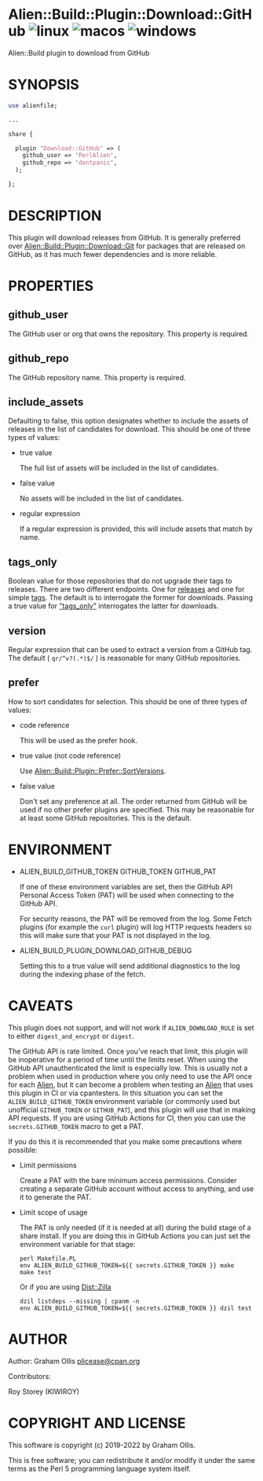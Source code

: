 # Alien::Build::Plugin::Download::GitHub ![linux](https://github.com/PerlAlien/Alien-Build-Plugin-Download-GitHub/workflows/linux/badge.svg) ![macos](https://github.com/PerlAlien/Alien-Build-Plugin-Download-GitHub/workflows/macos/badge.svg) ![windows](https://github.com/PerlAlien/Alien-Build-Plugin-Download-GitHub/workflows/windows/badge.svg)

Alien::Build plugin to download from GitHub

# SYNOPSIS

```perl
use alienfile;

...

share {

  plugin 'Download::GitHub' => (
    github_user => 'PerlAlien',
    github_repo => 'dontpanic',
  );

};
```

# DESCRIPTION

This plugin will download releases from GitHub.  It is generally preferred over
[Alien::Build::Plugin::Download::Git](https://metacpan.org/pod/Alien::Build::Plugin::Download::Git) for packages that are released on GitHub,
as it has much fewer dependencies and is more reliable.

# PROPERTIES

## github\_user

The GitHub user or org that owns the repository.  This property is required.

## github\_repo

The GitHub repository name.  This property is required.

## include\_assets

Defaulting to false, this option designates whether to include the assets of
releases in the list of candidates for download. This should be one of three
types of values:

- true value

    The full list of assets will be included in the list of candidates.

- false value

    No assets will be included in the list of candidates.

- regular expression

    If a regular expression is provided, this will include assets that match by
    name.

## tags\_only

Boolean value for those repositories that do not upgrade their tags to releases.
There are two different endpoints. One for
[releases](https://developer.github.com/v3/repos/releases/#list-releases-for-a-repository)
and one for simple [tags](https://developer.github.com/v3/repos/#list-tags). The
default is to interrogate the former for downloads. Passing a true value for
["tags\_only"](#tags_only) interrogates the latter for downloads.

## version

Regular expression that can be used to extract a version from a GitHub tag.  The
default ( `qr/^v?(.*)$/` ) is reasonable for many GitHub repositories.

## prefer

How to sort candidates for selection.  This should be one of three types of values:

- code reference

    This will be used as the prefer hook.

- true value (not code reference)

    Use [Alien::Build::Plugin::Prefer::SortVersions](https://metacpan.org/pod/Alien::Build::Plugin::Prefer::SortVersions).

- false value

    Don't set any preference at all.  The order returned from GitHub will be used if
    no other prefer plugins are specified.  This may be reasonable for at least some
    GitHub repositories.  This is the default.

# ENVIRONMENT

- ALIEN\_BUILD\_GITHUB\_TOKEN GITHUB\_TOKEN GITHUB\_PAT

    If one of these environment variables are set, then the GitHub API Personal
    Access Token (PAT) will be used when connecting to the GitHub API.

    For security reasons, the PAT will be removed from the log.  Some Fetch plugins
    (for example the `curl` plugin) will log HTTP requests headers so this will
    make sure that your PAT is not displayed in the log.

- ALIEN\_BUILD\_PLUGIN\_DOWNLOAD\_GITHUB\_DEBUG

    Setting this to a true value will send additional diagnostics to the log during
    the indexing phase of the fetch.

# CAVEATS

This plugin does not support, and will not work if `ALIEN_DOWNLOAD_RULE` is set to
either `digest_and_encrypt` or `digest`.

The GitHub API is rate limited.  Once you've reach that limit, this plugin will be 
inoperative for a period of time until the limits reset.  When using the GitHub
API unauthenticated the limit is especially low.  This is usually not a problem when
used in production where you only need to use the API once for each [Alien](https://metacpan.org/pod/Alien), but
it can become a problem when testing an [Alien](https://metacpan.org/pod/Alien) that uses this plugin in CI or via
cpantesters.  In this situation you can set the `ALIEN_BUILD_GITHUB_TOKEN` environment
variable (or commonly used but unofficial `GITHUB_TOKEN` or `GITHUB_PAT`), and this
plugin will use that in making API requests.  If you are using GitHub Actions for CI,
then you can use the `secrets.GITHUB_TOKEN` macro to get a PAT.

If you do this it is recommended that you make some precautions where possible:

- Limit permissions

    Create a PAT with the bare minimum access permissions.  Consider creating a
    separate GitHub account without access to anything, and use it to generate the PAT.

- Limit scope of usage

    The PAT is only needed (if it is needed at all) during the build stage
    of a share install.  If you are doing this in GitHub Actions you can
    just set the environment variable for that stage:

    ```
    perl Makefile.PL
    env ALIEN_BUILD_GITHUB_TOKEN=${{ secrets.GITHUB_TOKEN }} make
    make test
    ```

    Or if you are using [Dist::Zilla](https://metacpan.org/pod/Dist::Zilla)

    ```
    dzil listdeps --missing | cpanm -n
    env ALIEN_BUILD_GITHUB_TOKEN=${{ secrets.GITHUB_TOKEN }} dzil test
    ```

# AUTHOR

Author: Graham Ollis <plicease@cpan.org>

Contributors:

Roy Storey (KIWIROY)

# COPYRIGHT AND LICENSE

This software is copyright (c) 2019-2022 by Graham Ollis.

This is free software; you can redistribute it and/or modify it under
the same terms as the Perl 5 programming language system itself.

